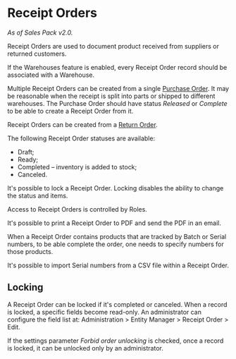 # Receipt Orders

*As of Sales Pack v2.0.*

Receipt Orders are used to document product received from suppliers or returned customers.

If the Warehouses feature is enabled, every Receipt Order record should be associated with a Warehouse.

Multiple Receipt Orders can be created from a single [Purchase Order](purchase-orders.md). It may be reasonable when the receipt is split into parts or shipped to different warehouses. The Purchase Order should have status *Released* or *Complete* to be able to create a Receipt Order from it.

Receipt Orders can be created from a [Return Order](return-orders.md).

The following Receipt Order statuses are available:

* Draft;
* Ready;
* Completed – inventory is added to stock;
* Canceled.

It's possible to lock a Receipt Order. Locking disables the ability to change the status and items.

Access to Receipt Orders is controlled by Roles.

It's possible to print a Receipt Order to PDF and send the PDF in an email.

When a Receipt Order contains products that are tracked by Batch or Serial numbers, to be able complete the order, one needs to specify numbers for those products.

It's possible to import Serial numbers from a CSV file within a Receipt Order.

## Locking

A Receipt Order can be locked if it's completed or canceled. When a record is locked, a specific fields become read-only. An administrator can configure the field list at: Administration > Entity Manager > Receipt Order > Edit.

If the settings parameter *Forbid order unlocking* is checked, once a record is locked, it can be unlocked only by an administrator.
